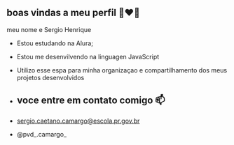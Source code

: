 ## boas vindas a meu perfil 👩‍❤️‍👨

meu nome e Sergio Henrique 

- Estou estudando na Alura;
- Estou me desenvilvendo na linguagen JavaScript
- Utilizo esse espa para minha organizaçao e compartilhamento dos meus projetos desenvolvidos
- ## voce entre em contato comigo 📫

- sergio.caetano.camargo@escola.pr.gov.br
- @pvd_.camargo_

